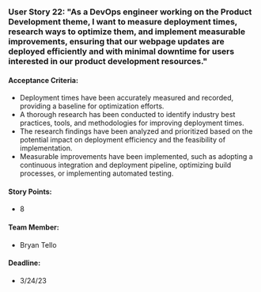 ### User Story 22: "As a DevOps engineer working on the Product Development theme, I want to measure deployment times, research ways to optimize them, and implement measurable improvements, ensuring that our webpage updates are deployed efficiently and with minimal downtime for users interested in our product development resources."

#### Acceptance Criteria:

- Deployment times have been accurately measured and recorded, providing a baseline for optimization efforts.
- A thorough research has been conducted to identify industry best practices, tools, and methodologies for improving deployment times.
- The research findings have been analyzed and prioritized based on the potential impact on deployment efficiency and the feasibility of implementation.
- Measurable improvements have been implemented, such as adopting a continuous integration and deployment pipeline, optimizing build processes, or implementing automated testing.

#### Story Points:

- 8

#### Team Member:

- Bryan Tello

#### Deadline:

- 3/24/23
